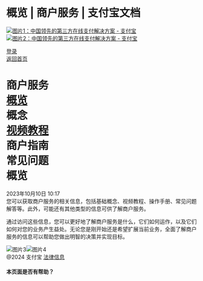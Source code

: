 概览 | 商户服务 | 支付宝文档
==================

[![图片1：中国领先的第三方在线支付解决方案 - 支付宝](https://ac.alipay.com/storage/2024/3/26/d66c43c0-440d-4c97-9976-f2028a2c8c5e.svg)![图片2：中国领先的第三方在线支付解决方案 - 支付宝](https://ac.alipay.com/storage/2024/3/26/a48bd336-aea0-4f16-bf83-616eacbb4434.svg)](/docs/)

[登录](https://global.alipay.com/ilogin/account_login.htm?goto=https%3A%2F%2Fglobal.alipay.com%2Fdocs%2Fac%2Fmerchant_service%2Foverview)  
[返回首页](../../)  

商户服务  
[概览](/docs/ac/merchant_service/overview)  
概念  
[视频教程](/docs/ac/merchant_service/videos)  
商户指南  
常见问题  
概览
========

2023年10月10日 10:17  
您可以获取商户服务的相关信息，包括基础概念、视频教程、操作手册、常见问题解答等。此外，可能还有其他类型的信息可供了解商户服务。

通过访问这些信息，您可以更好地了解商户服务是什么，它们如何运作，以及它们如何对您的业务产生益处。无论您是刚开始还是希望扩展当前业务，全面了解商户服务的信息可以帮助您做出明智的决策并实现目标。

![图片3](https://ac.alipay.com/storage/2021/5/20/19b2c126-9442-4f16-8f20-e539b1db482a.png)![图片4](https://ac.alipay.com/storage/2021/5/20/e9f3f154-dbf0-455f-89f0-b3d4e0c14481.png)  
@2024 支付宝 [法律信息](https://global.alipay.com/docs/ac/platform/membership)  

#### 本页面是否有帮助？